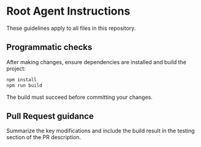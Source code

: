 # Root Agent Instructions

These guidelines apply to all files in this repository.

## Programmatic checks

After making changes, ensure dependencies are installed and build the project:

```bash
npm install
npm run build
```

The build must succeed before committing your changes.

## Pull Request guidance

Summarize the key modifications and include the build result in the testing section of the PR description.
